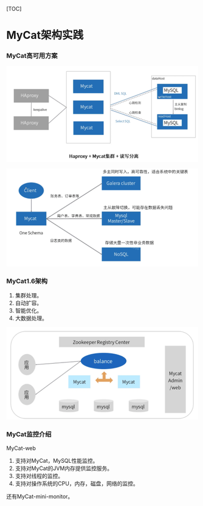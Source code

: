 [TOC]

# MyCat架构实践

### MyCat高可用方案

![image-20190802151620077](assets/image-20190802151620077.png)

![image-20190802151637982](assets/image-20190802151637982.png)

### MyCat1.6架构

1. 集群处理。
2. 自动扩容。
3. 智能优化。
4. 大数据处理。

![image-20190802151914742](assets/image-20190802151914742.png)

### MyCat监控介绍

MyCat-web

1. 支持对MyCat，MySQL性能监控。
2. 支持对MyCat的JVM内存提供监控服务。
3. 支持对线程的监控。
4. 支持对操作系统的CPU，内存，磁盘，网络的监控。

还有MyCat-mini-monitor。